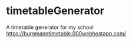 # timetableGenerator
 A timetable generator for my school
 https://burgmanntimetable.000webhostapp.com/
